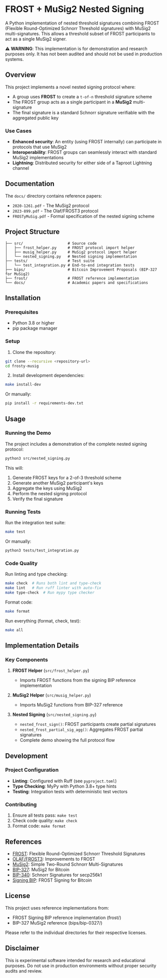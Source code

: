 # FROST + MuSig2 Nested Signing

A Python implementation of nested threshold signatures combining FROST (Flexible Round-Optimized Schnorr Threshold signatures) with MuSig2 multi-signatures. This allows a threshold subset of FROST participants to act as a single MuSig2 signer.

⚠️ **WARNING**: This implementation is for demonstration and research purposes only. It has not been audited and should not be used in production systems.

## Overview

This project implements a novel nested signing protocol where:
- A group uses **FROST** to create a `t-of-n` threshold signature scheme
- The FROST group acts as a single participant in a **MuSig2** multi-signature
- The final signature is a standard Schnorr signature verifiable with the aggregated public key

### Use Cases

- **Enhanced security**: An entity (using FROST internally) can participate in protocols that use MuSig2
- **Interoperability**: FROST groups can seamlessly interact with standard MuSig2 implementations
- **Lightning**: Distributed security for either side of a Taproot Lightning channel

## Documentation

The `docs/` directory contains reference papers:
- `2020-1261.pdf` - The MuSig2 protocol
- `2023-899.pdf` - The Olaf/FROST3 protocol
- `FROSTyMuSig.pdf` - Formal specification of the nested signing scheme

## Project Structure

```
├── src/                    # Source code
│   ├── frost_helper.py     # FROST protocol import helper
│   ├── musig_helper.py     # MuSig2 protocol import helper
│   └── nested_signing.py   # Nested signing implementation
├── tests/                  # Test suite
│   └── test_integration.py # End-to-end integration tests
├── bips/                   # Bitcoin Improvement Proposals (BIP-327 for MuSig2)
├── frost/                  # FROST reference implementation
└── docs/                   # Academic papers and specifications
```

## Installation

### Prerequisites

- Python 3.8 or higher
- pip package manager

### Setup

1. Clone the repository:
```bash
git clone --recursive <repository-url>
cd frosty-musig
```

2. Install development dependencies:
```bash
make install-dev
```

Or manually:
```bash
pip install -r requirements-dev.txt
```

## Usage

### Running the Demo

The project includes a demonstration of the complete nested signing protocol:

```bash
python3 src/nested_signing.py
```

This will:
1. Generate FROST keys for a 2-of-3 threshold scheme
2. Generate another MuSig2 participant's keys
3. Aggregate the keys using MuSig2
4. Perform the nested signing protocol
5. Verify the final signature

### Running Tests

Run the integration test suite:

```bash
make test
```

Or manually:
```bash
python3 tests/test_integration.py
```

### Code Quality

Run linting and type checking:

```bash
make check  # Runs both lint and type-check
make lint   # Run ruff linter with auto-fix
make type-check  # Run mypy type checker
```

Format code:

```bash
make format
```

Run everything (format, check, test):

```bash
make all
```

## Implementation Details

### Key Components

1. **FROST Helper** (`src/frost_helper.py`)
   - Imports FROST functions from the signing BIP reference implementation

2. **MuSig2 Helper** (`src/musig_helper.py`)
   - Imports MuSig2 functions from BIP-327 reference

3. **Nested Signing** (`src/nested_signing.py`)
   - `nested_frost_sign()`: FROST participants create partial signatures
   - `nested_frost_partial_sig_agg()`: Aggregates FROST partial signatures
   - Complete demo showing the full protocol flow

## Development

### Project Configuration

- **Linting**: Configured with Ruff (see `pyproject.toml`)
- **Type Checking**: MyPy with Python 3.8+ type hints
- **Testing**: Integration tests with deterministic test vectors

### Contributing

1. Ensure all tests pass: `make test`
2. Check code quality: `make check`
3. Format code: `make format`

## References

- [FROST](https://eprint.iacr.org/2020/852): Flexible Round-Optimized Schnorr Threshold Signatures
- [OLAF/FROST3](https://eprint.iacr.org/2023/899): Improvements to FROST
- [MuSig2](https://eprint.iacr.org/2020/1261): Simple Two-Round Schnorr Multi-Signatures
- [BIP-327](https://github.com/bitcoin/bips/blob/master/bip-0327.mediawiki): MuSig2 for Bitcoin
- [BIP-340](https://github.com/bitcoin/bips/blob/master/bip-0340.mediawiki): Schnorr Signatures for secp256k1
- [Signing BIP](https://github.com/siv2r/bip-frost-signing): FROST Signing for Bitcoin 

## License

This project uses reference implementations from:
- FROST Signing BIP reference implementation (frost/)
- BIP-327 MuSig2 reference (bips/bip-0327/)

Please refer to the individual directories for their respective licenses.

## Disclaimer

This is experimental software intended for research and educational purposes. Do not use in production environments without proper security audits and review.
